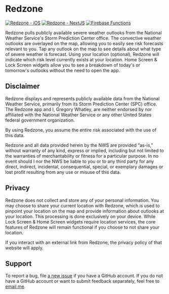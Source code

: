 # Redzone

[![Redzone - iOS](https://github.com/devgregw/Redzone/actions/workflows/redzone-ios.yml/badge.svg)](https://github.com/devgregw/Redzone/actions/workflows/redzone-ios.yml) [![Redzone - NextJS](https://github.com/devgregw/Redzone/actions/workflows/redzone-web.yml/badge.svg)](https://github.com/devgregw/Redzone/actions/workflows/redzone-web.yml) [![Firebase Functions](https://github.com/devgregw/Redzone/actions/workflows/functions.yml/badge.svg)](https://github.com/devgregw/Redzone/actions/workflows/functions.yml)

Redzone pulls publicly available severe weather outlooks from the National Weather Service's Storm Prediction Center office. The convective weather outlooks are overlayed on the map, allowing you to easily see risk forecasts relevant to you. Tap any outlook on the map to see details about what type of severe weather is forecast. Using your location (optional), Redzone will indicate which risk level currently exists at your location. Home Screen & Lock Screen widgets allow you to see a breakdown of today's or tomorrow's outlooks without the need to open the app.

## Disclaimer

Redzone displays and represents publicly available data from the National Weather Service, primarily from its Storm Prediction Center (SPC) office. The Redzone app and I, Gregory Whatley, are neither endorsed by nor affiliated with the National Weather Service or any other United States federal government organization.

By using Redzone, you assume the entire risk associated with the use of this data.

Redzone and all data provided herein by the NWS are provided “as-is,” without warranty of any kind, express or implied, including but not limited to the warranties of merchantability or fitness for a particular purpose. In no event should I nor the NWS be liable to you or to any third party for any direct, indirect, incidental, consequential, special, or exemplary damages or lost profit resulting from any use or misuse of this data.
 
## Privacy

Redzone does not collect and store any of your personal information. You may choose to share your current location with Redzone, which is used to pinpoint your location on the map and provide information about outlooks at your location. This processing is done exclusively on your device. While Lock Screen & Home Screen widgets require location services, the core features of Redzone will remain functional if you choose to not share your location.

If you interact with an external link from Redzone, the privacy policy of that website will apply.

## Support

To report a bug, file [a new issue](https://github.com/devgregw/Redzone/issues/new) if you have a GitHub account. If you do not have a GitHub account or want to submit feedback separately, feel free to [email me](mailto:redzone@gregwhatley.dev).
